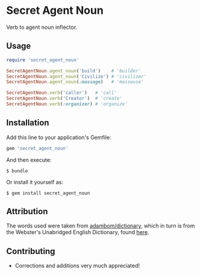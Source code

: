 # Secret Agent Noun

Verb to agent noun inflector.

## Usage

```ruby
require 'secret_agent_noun'

SecretAgentNoun.agent_noun('build')    # 'builder'
SecretAgentNoun.agent_noun('Civilize') # 'civilizer'
SecretAgentNoun.agent_noun(:massage)   # 'masseuse'

SecretAgentNoun.verb('caller')   # 'call'
SecretAgentNoun.verb('Creator')  # 'create'
SecretAgentNoun.verb(:organizer) # 'organize'
```

## Installation

Add this line to your application's Gemfile:

```ruby
gem 'secret_agent_noun'
```

And then execute:

    $ bundle

Or install it yourself as:

    $ gem install secret_agent_noun

## Attribution

The words used were taken from [adambom/dictionary](https://github.com/adambom/dictionary), which in turn is from the Webster's Unabridged English Dictionary, found [here](http://www.gutenberg.org/ebooks/29765).

## Contributing

* Corrections and additions very much appreciated!
